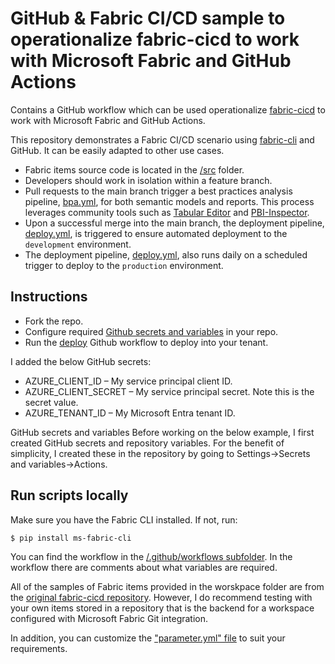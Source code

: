 # GitHub & Fabric CI/CD sample to operationalize fabric-cicd to work with Microsoft Fabric and GitHub Actions
Contains a GitHub workflow which can be used operationalize [fabric-cicd](https://github.com/microsoft/fabric-cicd) to work with Microsoft Fabric and GitHub Actions. 

This repository demonstrates a Fabric CI/CD scenario using [fabric-cli](https://aka.ms/fabric-cli) and GitHub. It can be easily adapted to other use cases.  

- Fabric items source code is located in the [/src](/src/) folder.  
- Developers should work in isolation within a feature branch.  
- Pull requests to the main branch trigger a best practices analysis pipeline, [bpa.yml](./.github/workflows/bpa.yml), for both semantic models and reports. This process leverages community tools such as [Tabular Editor](https://github.com/TabularEditor/) and [PBI-Inspector](https://github.com/NatVanG/PBI-InspectorV2).  
- Upon a successful merge into the main branch, the deployment pipeline, [deploy.yml](./.github/workflows/deploy.yml), is triggered to ensure automated deployment to the `development` environment.  
- The deployment pipeline, [deploy.yml](./.github/workflows/deploy.yml), also runs daily on a scheduled trigger to deploy to the `production` environment.


## Instructions

- Fork the repo.
- Configure required [Github secrets and variables](#secrets-and-variables) in your repo.
- Run the [deploy](/.github/workflows/deploy.yml) Github workflow to deploy into your tenant.

I added the below GitHub secrets:

- AZURE_CLIENT_ID – My service principal client ID.
- AZURE_CLIENT_SECRET – My service principal secret. Note this is the secret value.
- AZURE_TENANT_ID – My Microsoft Entra tenant ID.

GitHub secrets and variables
Before working on the below example, I first created GitHub secrets and repository variables.
For the benefit of simplicity, I created these in the repository by going to Settings->Secrets and variables->Actions.


## Run scripts locally

Make sure you have the Fabric CLI installed. If not, run:

```bash
$ pip install ms-fabric-cli
```


You can find the workflow in the [/.github/workflows subfolder](/.github/workflows). In the workflow there are comments about what variables are required.

All of the samples of Fabric items provided in the worskpace folder are from the [original fabric-cicd repository](https://github.com/microsoft/fabric-cicd). However, I do recommend testing with your own items stored in a repository that is the backend for a workspace configured with Microsoft Fabric Git integration.

In addition, you can customize the ["parameter.yml" file](/workspace/parameter.yml) to suit your requirements.
